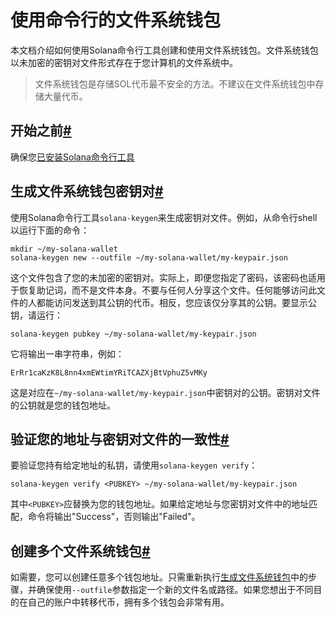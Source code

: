 # 使用命令行的文件系统钱包

本文档介绍如何使用Solana命令行工具创建和使用文件系统钱包。文件系统钱包以未加密的密钥对文件形式存在于您计算机的文件系统中。

<blockquote>
    <p>
    文件系统钱包是存储SOL代币最不安全的方法。不建议在文件系统钱包中存储大量代币。
	</p>
</blockquote>

## 开始之前[#](https://docs.solanalabs.com/cli/wallets/file-system#before-you-begin)

确保您[已安装Solana命令行工具](https://docs.solanalabs.com/cli/install)

## 生成文件系统钱包密钥对[#](https://docs.solanalabs.com/cli/wallets/file-system#generate-a-file-system-wallet-keypair)

使用Solana命令行工具`solana-keygen`来生成密钥对文件。例如，从命令行shell以运行下面的命令：

```
mkdir ~/my-solana-wallet
solana-keygen new --outfile ~/my-solana-wallet/my-keypair.json
```

这个文件包含了您的未加密的密钥对。实际上，即便您指定了密码，该密码也适用于恢复助记词，而不是文件本身。不要与任何人分享这个文件。任何能够访问此文件的人都能访问发送到其公钥的代币。相反，您应该仅分享其的公钥。要显示公钥，请运行：

```
solana-keygen pubkey ~/my-solana-wallet/my-keypair.json
```

它将输出一串字符串，例如：
```
ErRr1caKzK8L8nn4xmEWtimYRiTCAZXjBtVphuZ5vMKy
```

这是对应在`~/my-solana-wallet/my-keypair.json`中密钥对的公钥。密钥对文件的公钥就是您的钱包地址。

## 验证您的地址与密钥对文件的一致性[#](https://docs.solanalabs.com/cli/wallets/file-system#verify-your-address-against-your-keypair-file)

要验证您持有给定地址的私钥，请使用`solana-keygen verify`：

```
solana-keygen verify <PUBKEY> ~/my-solana-wallet/my-keypair.json
```

其中`<PUBKEY>`应替换为您的钱包地址。如果给定地址与您密钥对文件中的地址匹配，命令将输出"Success"，否则输出"Failed"。

## 创建多个文件系统钱包[#](https://docs.solanalabs.com/cli/wallets/file-system#creating-multiple-file-system-wallet-addresses)

如需要，您可以创建任意多个钱包地址。只需重新执行[生成文件系统钱包](https://docs.solanalabs.com/cli/wallets/file-system#generate-a-file-system-wallet-keypair)中的步骤，并确保使用`--outfile`参数指定一个新的文件名或路径。如果您想出于不同目的在自己的账户中转移代币，拥有多个钱包会非常有用。

 
